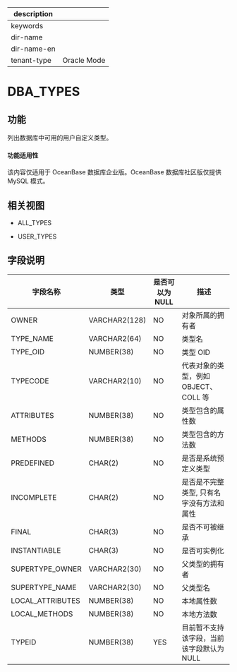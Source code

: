 |description||
|---|---|
|keywords||
|dir-name||
|dir-name-en||
|tenant-type|Oracle Mode|

DBA_TYPES 
==============================

功能 
-----------

列出数据库中可用的用户自定义类型。

  <main id="notice" >
    <h4>功能适用性</h4>
    <p>该内容仅适用于 OceanBase 数据库企业版。OceanBase 数据库社区版仅提供 MySQL 模式。</p>
  </main>

相关视图 
-------------

* ALL_TYPES

  

* USER_TYPES

  




字段说明 
-------------



|     **字段名称**     |    **类型**     | **是否可以为 NULL** |          **描述**           |
|------------------|---------------|----------------|---------------------------|
| OWNER            | VARCHAR2(128) | NO             | 对象所属的拥有者                  |
| TYPE_NAME        | VARCHAR2(64)  | NO             | 类型名                       |
| TYPE_OID         | NUMBER(38)    | NO             | 类型 OID                    |
| TYPECODE         | VARCHAR2(10)  | NO             | 代表对象的类型，例如 OBJECT、 COLL 等 |
| ATTRIBUTES       | NUMBER(38)    | NO             | 类型包含的属性数                  |
| METHODS          | NUMBER(38)    | NO             | 类型包含的方法数                  |
| PREDEFINED       | CHAR(2)       | NO             | 是否是系统预定义类型                |
| INCOMPLETE       | CHAR(2)       | NO             | 是否是不完整类型, 只有名字没有方法和属性     |
| FINAL            | CHAR(3)       | NO             | 是否不可被继承                   |
| INSTANTIABLE     | CHAR(3)       | NO             | 是否可实例化                    |
| SUPERTYPE_OWNER  | VARCHAR2(30)  | NO             | 父类型的拥有者                   |
| SUPERTYPE_NAME   | VARCHAR2(30)  | NO             | 父类型名                      |
| LOCAL_ATTRIBUTES | NUMBER(38)    | NO             | 本地属性数                     |
| LOCAL_METHODS    | NUMBER(38)    | NO             | 本地方法数                     |
| TYPEID           | NUMBER(38)    | YES            | 目前暂不支持该字段，当前该字段默认为 NULL   |



